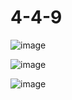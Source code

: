 # 4-4-9
![image](https://github.com/Olegandrr/4-4-9/assets/107710796/5046fa3e-d3af-42e1-aa7a-5c3a2f19c273)

![image](https://github.com/Olegandrr/4-4-9/assets/107710796/10c7e8e4-b11e-49f9-a98e-92dc3de02343)

![image](https://github.com/Olegandrr/4-4-9/assets/107710796/9afe9644-4bfc-487b-91c8-b641b2b399f2)





